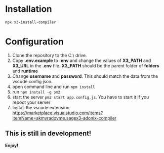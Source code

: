 # Installation
```
npx x3-install-compiler
```

# Configuration
1. Clone the repository to the C:\ drive.
2. Copy **.env.example** to **.env** and change the values of **X3_PATH** and **X3_URL** in the **.env** file. **X3_PATH** should be the parent folder of **folders** and **runtime**
3. Change **username** and **password**. This should match the data from the vscode config json.
3. open command line and run `npm install`
4. run `npm install -g pm2`
5. start the server `pm2 start app.config.js`. You have to start it if you reboot your server
6. Install the vscode extension: https://marketplace.visualstudio.com/items?itemName=akmyradovme.sagex3-adonix-compiler

## This is still in development!

**Enjoy!**
